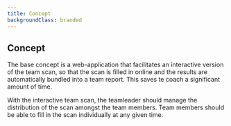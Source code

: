 ```yaml
---
title: Concept
backgroundClass: branded
---
```


## Concept
The base concept is a web-application that facilitates an interactive version of the team scan, so that the scan is filled in online and the results are automatically bundled into a team report. This saves te coach a significant amount of time.

With the interactive team scan, the teamleader should manage the distribution of the scan amongst the team members. Team members should be able to fill in the scan individually at any given time.
